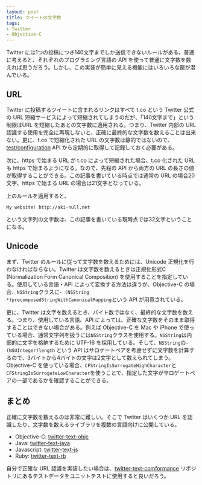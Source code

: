 ```yaml
---
layout: post
title: ツイートの文字数
tags: 
- Twitter
- Objective-C
---
```



Twitter には1つの投稿につき140文字までしか送信できないルールがある。普通に考えると、それぞれのプログラミング言語の API を使って普通に文字数を数えれば思うだろう。しかし、この実装が簡単に見える機能にはいろいろな罠が潜んでいる。

<!--more-->

## URL

Twitter に投稿するツイートに含まれるリンクはすべて t.co という Twitter 公式の URL 短縮サービスによって短縮されてしまうのだが、「140文字まで」という制限はURL を短縮したあとの文字数に適用される。つまり、Twitter 内部の URL 認識する使用を完全に再現しないと、正確に最終的な文字数を数えることは出来ない。更に、t.co で短縮化された URL の文字数は静的ではないので、[test/configuration][1] API から定期的に取得して記録しておく必要がある。

次に、https で始まる URL が t.co によって短縮された場合、t.co 化された URL も https で始まるようになる。なので、先程の API から両方の URL の長さの値が取得することができる。この記事を書いている時点では通常の URL の場合20文字、https で始まる URL の場合は21文字となっている。

上のルールを適用すると、

`My website! http://aki-null.net`

という文字列の文字数は、この記事を書いている現時点では32文字ということになる。

## Unicode

まず、Twitter のルールに従って文字数を数えるためには、Unicode 正規化を行わなければならない。Twitter は文字数を数えるときは正規化形式C (Normalization Form Canonical Composition) を使用することを指定している。使用している言語・API によって変換する方法は違うが、Objective-C の場合、`NSString`クラスに`- (NSString *)precomposedStringWithCanonicalMapping`という API が用意されている。

更に、Twitter は文字を数えるとき、バイト数ではなく、最終的な文字数を数える。つまり、使用している言語、API によっては、正確な文字数をそのまま取得することはできない場合がある。例えば Objective-C を Mac や iPhone で使っている場合、通常文字列を扱うには`NSString`クラスを使用する。`NSString`は内部的に文字を格納するために UTF-16 を採用している。そして、`NSString`の`- (NSUInteger)length` という API はサロゲートペアを考慮せずに文字数を計算するので、3バイトから4バイトの文字は2文字として数えられてしまう。Objective-C を使っている場合、`CFStringIsSurrogateHighCharacter`と`CFStringIsSurrogateLowCharacter`を使うことで、指定した文字がサロゲートペアの一部であるかを確認することができる。

## まとめ

正確に文字数を数えるのは非常に難しい。そこで Twitter はいくつか URL を認識したり、文字数を数えるライブラリを複数の言語向けに公開している。

- Objective-C: [twitter-text-objc][2]
- Java: [twitter-text-java][3]
- Javascript: [twitter-text-js][4]
- Ruby: [twitter-text-rb][5]

自分で正確な URL 認識を実装したい場合は、[twitter-text-comformance][6] リポジトリにあるテストデータをユニットテストに使用すると良いだろう。

[1]: https://dev.twitter.com/docs/api/1/get/help/configuration
[2]: https://github.com/twitter/twitter-text-objc
[3]: https://github.com/twitter/twitter-text-java
[4]: https://github.com/twitter/twitter-text-js
[5]: https://github.com/twitter/twitter-text-rb
[6]: https://github.com/twitter/twitter-text-conformance
